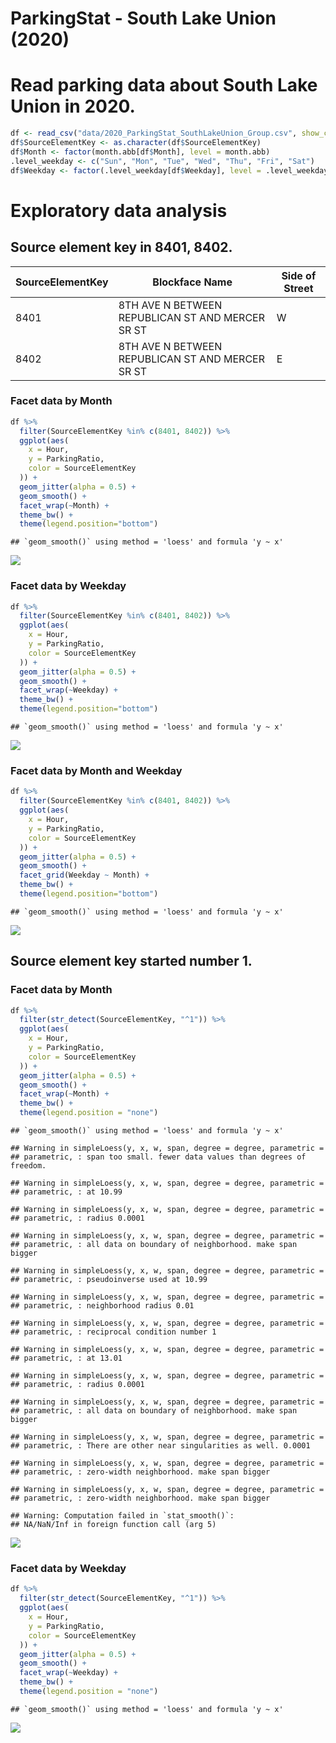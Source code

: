 ParkingStat - South Lake Union (2020)
================

# Read parking data about South Lake Union in 2020.

``` r
df <- read_csv("data/2020_ParkingStat_SouthLakeUnion_Group.csv", show_col_types = F)
df$SourceElementKey <- as.character(df$SourceElementKey)
df$Month <- factor(month.abb[df$Month], level = month.abb)
.level_weekday <- c("Sun", "Mon", "Tue", "Wed", "Thu", "Fri", "Sat")
df$Weekday <- factor(.level_weekday[df$Weekday], level = .level_weekday)
```

# Exploratory data analysis

## Source element key in 8401, 8402.

| SourceElementKey | Blockface Name                                   | Side of Street |
|------------------|--------------------------------------------------|----------------|
| 8401             | 8TH AVE N BETWEEN REPUBLICAN ST AND MERCER SR ST | W              |
| 8402             | 8TH AVE N BETWEEN REPUBLICAN ST AND MERCER SR ST | E              |

### Facet data by Month

``` r
df %>%
  filter(SourceElementKey %in% c(8401, 8402)) %>%
  ggplot(aes(
    x = Hour,
    y = ParkingRatio,
    color = SourceElementKey
  )) +
  geom_jitter(alpha = 0.5) +
  geom_smooth() +
  facet_wrap(~Month) +
  theme_bw() +
  theme(legend.position="bottom")
```

    ## `geom_smooth()` using method = 'loess' and formula 'y ~ x'

![](ParkingStatSouthLakeUnion2020_files/figure-gfm/facet-by-month-8401-8402-1.png)<!-- -->

### Facet data by Weekday

``` r
df %>%
  filter(SourceElementKey %in% c(8401, 8402)) %>%
  ggplot(aes(
    x = Hour,
    y = ParkingRatio,
    color = SourceElementKey
  )) +
  geom_jitter(alpha = 0.5) +
  geom_smooth() +
  facet_wrap(~Weekday) +
  theme_bw() +
  theme(legend.position="bottom")
```

    ## `geom_smooth()` using method = 'loess' and formula 'y ~ x'

![](ParkingStatSouthLakeUnion2020_files/figure-gfm/facet-by-weekday-8401-8402-1.png)<!-- -->

### Facet data by Month and Weekday

``` r
df %>%
  filter(SourceElementKey %in% c(8401, 8402)) %>%
  ggplot(aes(
    x = Hour,
    y = ParkingRatio,
    color = SourceElementKey
  )) +
  geom_jitter(alpha = 0.5) +
  geom_smooth() +
  facet_grid(Weekday ~ Month) +
  theme_bw() +
  theme(legend.position="bottom")
```

    ## `geom_smooth()` using method = 'loess' and formula 'y ~ x'

![](ParkingStatSouthLakeUnion2020_files/figure-gfm/facet-by-month-and-weekday-8401-8402-1.png)<!-- -->

## Source element key started number 1.

### Facet data by Month

``` r
df %>%
  filter(str_detect(SourceElementKey, "^1")) %>%
  ggplot(aes(
    x = Hour,
    y = ParkingRatio,
    color = SourceElementKey
  )) +
  geom_jitter(alpha = 0.5) +
  geom_smooth() +
  facet_wrap(~Month) +
  theme_bw() +
  theme(legend.position = "none")
```

    ## `geom_smooth()` using method = 'loess' and formula 'y ~ x'

    ## Warning in simpleLoess(y, x, w, span, degree = degree, parametric =
    ## parametric, : span too small. fewer data values than degrees of freedom.

    ## Warning in simpleLoess(y, x, w, span, degree = degree, parametric =
    ## parametric, : at 10.99

    ## Warning in simpleLoess(y, x, w, span, degree = degree, parametric =
    ## parametric, : radius 0.0001

    ## Warning in simpleLoess(y, x, w, span, degree = degree, parametric =
    ## parametric, : all data on boundary of neighborhood. make span bigger

    ## Warning in simpleLoess(y, x, w, span, degree = degree, parametric =
    ## parametric, : pseudoinverse used at 10.99

    ## Warning in simpleLoess(y, x, w, span, degree = degree, parametric =
    ## parametric, : neighborhood radius 0.01

    ## Warning in simpleLoess(y, x, w, span, degree = degree, parametric =
    ## parametric, : reciprocal condition number 1

    ## Warning in simpleLoess(y, x, w, span, degree = degree, parametric =
    ## parametric, : at 13.01

    ## Warning in simpleLoess(y, x, w, span, degree = degree, parametric =
    ## parametric, : radius 0.0001

    ## Warning in simpleLoess(y, x, w, span, degree = degree, parametric =
    ## parametric, : all data on boundary of neighborhood. make span bigger

    ## Warning in simpleLoess(y, x, w, span, degree = degree, parametric =
    ## parametric, : There are other near singularities as well. 0.0001

    ## Warning in simpleLoess(y, x, w, span, degree = degree, parametric =
    ## parametric, : zero-width neighborhood. make span bigger

    ## Warning in simpleLoess(y, x, w, span, degree = degree, parametric =
    ## parametric, : zero-width neighborhood. make span bigger

    ## Warning: Computation failed in `stat_smooth()`:
    ## NA/NaN/Inf in foreign function call (arg 5)

![](ParkingStatSouthLakeUnion2020_files/figure-gfm/facet-by-month-started-1-1.png)<!-- -->

### Facet data by Weekday

``` r
df %>%
  filter(str_detect(SourceElementKey, "^1")) %>%
  ggplot(aes(
    x = Hour,
    y = ParkingRatio,
    color = SourceElementKey
  )) +
  geom_jitter(alpha = 0.5) +
  geom_smooth() +
  facet_wrap(~Weekday) +
  theme_bw() +
  theme(legend.position = "none")
```

    ## `geom_smooth()` using method = 'loess' and formula 'y ~ x'

![](ParkingStatSouthLakeUnion2020_files/figure-gfm/facet-by-weekday-started-1-1.png)<!-- -->
